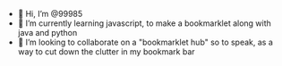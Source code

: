 - 👋 Hi, I’m @99985
- 🌱 I’m currently learning javascript, to make a bookmarklet along with java and python
- 💞️ I’m looking to collaborate on a "bookmarklet hub" so to speak, as a way to cut down the clutter in my bookmark bar
